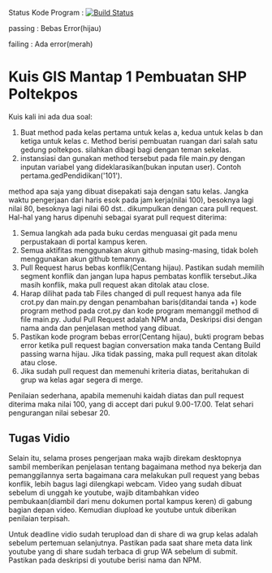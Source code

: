 Status Kode Program : [![Build Status](https://travis-ci.com/awangga/BelajarGIS.svg?branch=master)](https://travis-ci.com/awangga/BelajarGIS)

passing : Bebas Error(hijau)

failing : Ada error(merah)

# Kuis GIS Mantap 1 Pembuatan SHP Poltekpos
Kuis kali ini ada dua soal:
1. Buat method pada kelas pertama untuk kelas a, kedua untuk kelas b dan ketiga untuk kelas c. Method berisi pembuatan ruangan dari salah satu gedung poltekpos. silahkan dibagi bagi dengan teman sekelas.
2. instansiasi dan gunakan method tersebut pada file main.py dengan inputan variabel yang dideklarasikan(bukan inputan user). Contoh pertama.gedPendidikan('101').

method apa saja yang dibuat disepakati saja dengan satu kelas. Jangka waktu pengerjaan dari haris esok pada jam kerja(nilai 100), besoknya lagi nilai 80, besoknya lagi nilai 60 dst.. dikumpulkan dengan cara pull request. Hal-hal yang harus dipenuhi sebagai syarat pull request diterima:
1. Semua langkah ada pada buku cerdas menguasai git pada menu perpustakaan di portal kampus keren.
2. Semua aktifitas menggunakan akun github masing-masing, tidak boleh menggunakan akun github temannya.
3. Pull Request harus bebas konflik(Centang hijau). Pastikan sudah memilih segment konflik dan jangan lupa hapus pembatas konflik tersebut.Jika masih konflik, maka pull request akan ditolak atau close.
4. Harap dilihat pada tab Files changed di pull request hanya ada file crot.py dan main.py dengan penambahan baris(ditandai tanda +) kode program method pada crot.py dan kode program memanggil method di file main.py. Judul Pull Request adalah NPM anda, Deskripsi disi dengan nama anda dan penjelasan method yang dibuat.
5. Pastikan kode program bebas error(Centang hijau), bukti program bebas error ketika pull request bagian conversation maka tanda Centang Build passing warna hijau. Jika tidak passing, maka pull request akan ditolak atau close.
6. Jika sudah pull request dan memenuhi kriteria diatas, beritahukan di grup wa kelas agar segera di merge.

Penilaian sederhana, apabila memenuhi kaidah diatas dan pull request diterima maka nilai 100, yang di accept dari pukul 9.00-17.00. Telat sehari pengurangan nilai sebesar 20.

## Tugas Vidio
Selain itu, selama proses pengerjaan maka wajib direkam desktopnya sambil memberikan penjelasan tentang bagaimana method nya bekerja dan pemanggilannya serta bagaimana cara melakukan pull request yang bebas konflik, lebih bagus lagi dilengkapi webcam. Video yang sudah dibuat sebelum di unggah ke youtube, wajib ditambahkan video pembukaan(diambil dari menu dokumen portal kampus keren) di gabung bagian depan video. Kemudian diupload ke youtube untuk diberikan penilaian terpisah. 

Untuk deadline vidio sudah terupload dan di share di wa grup kelas adalah sebelum pertemuan selanjutnya. Pastikan pada saat share meta data link youtube yang di share sudah terbaca di grup WA sebelum di submit. Pastikan pada deskripsi di youtube berisi nama dan NPM.